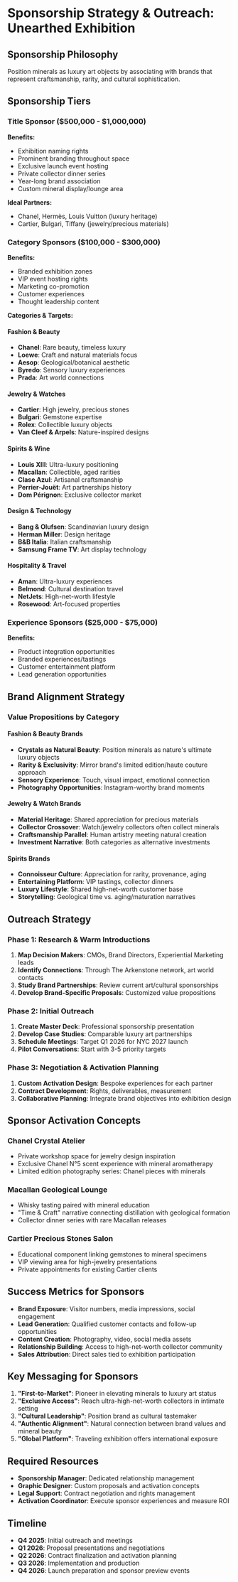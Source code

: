 # Sponsorship Strategy & Outreach: Unearthed Exhibition

## Sponsorship Philosophy
Position minerals as luxury art objects by associating with brands that represent craftsmanship, rarity, and cultural sophistication.

## Sponsorship Tiers

### Title Sponsor ($500,000 - $1,000,000)
**Benefits:**
- Exhibition naming rights
- Prominent branding throughout space
- Exclusive launch event hosting
- Private collector dinner series
- Year-long brand association
- Custom mineral display/lounge area

**Ideal Partners:**
- Chanel, Hermès, Louis Vuitton (luxury heritage)
- Cartier, Bulgari, Tiffany (jewelry/precious materials)

### Category Sponsors ($100,000 - $300,000)
**Benefits:**
- Branded exhibition zones
- VIP event hosting rights
- Marketing co-promotion
- Customer experiences
- Thought leadership content

**Categories & Targets:**

#### **Fashion & Beauty**
- **Chanel**: Rare beauty, timeless luxury
- **Loewe**: Craft and natural materials focus
- **Aesop**: Geological/botanical aesthetic
- **Byredo**: Sensory luxury experiences
- **Prada**: Art world connections

#### **Jewelry & Watches**
- **Cartier**: High jewelry, precious stones
- **Bulgari**: Gemstone expertise
- **Rolex**: Collectible luxury objects
- **Van Cleef & Arpels**: Nature-inspired designs

#### **Spirits & Wine**
- **Louis XIII**: Ultra-luxury positioning
- **Macallan**: Collectible, aged rarities
- **Clase Azul**: Artisanal craftsmanship
- **Perrier-Jouët**: Art partnerships history
- **Dom Pérignon**: Exclusive collector market

#### **Design & Technology**
- **Bang & Olufsen**: Scandinavian luxury design
- **Herman Miller**: Design heritage
- **B&B Italia**: Italian craftsmanship
- **Samsung Frame TV**: Art display technology

#### **Hospitality & Travel**
- **Aman**: Ultra-luxury experiences
- **Belmond**: Cultural destination travel
- **NetJets**: High-net-worth lifestyle
- **Rosewood**: Art-focused properties

### Experience Sponsors ($25,000 - $75,000)
**Benefits:**
- Product integration opportunities
- Branded experiences/tastings
- Customer entertainment platform
- Lead generation opportunities

## Brand Alignment Strategy

### Value Propositions by Category

#### **Fashion & Beauty Brands**
- **Crystals as Natural Beauty**: Position minerals as nature's ultimate luxury objects
- **Rarity & Exclusivity**: Mirror brand's limited edition/haute couture approach
- **Sensory Experience**: Touch, visual impact, emotional connection
- **Photography Opportunities**: Instagram-worthy brand moments

#### **Jewelry & Watch Brands**
- **Material Heritage**: Shared appreciation for precious materials
- **Collector Crossover**: Watch/jewelry collectors often collect minerals
- **Craftsmanship Parallel**: Human artistry meeting natural creation
- **Investment Narrative**: Both categories as alternative investments

#### **Spirits Brands**
- **Connoisseur Culture**: Appreciation for rarity, provenance, aging
- **Entertaining Platform**: VIP tastings, collector dinners
- **Luxury Lifestyle**: Shared high-net-worth customer base
- **Storytelling**: Geological time vs. aging/maturation narratives

## Outreach Strategy

### Phase 1: Research & Warm Introductions
1. **Map Decision Makers**: CMOs, Brand Directors, Experiential Marketing leads
2. **Identify Connections**: Through The Arkenstone network, art world contacts
3. **Study Brand Partnerships**: Review current art/cultural sponsorships
4. **Develop Brand-Specific Proposals**: Customized value propositions

### Phase 2: Initial Outreach
1. **Create Master Deck**: Professional sponsorship presentation
2. **Develop Case Studies**: Comparable luxury art partnerships
3. **Schedule Meetings**: Target Q1 2026 for NYC 2027 launch
4. **Pilot Conversations**: Start with 3-5 priority targets

### Phase 3: Negotiation & Activation Planning
1. **Custom Activation Design**: Bespoke experiences for each partner
2. **Contract Development**: Rights, deliverables, measurement
3. **Collaborative Planning**: Integrate brand objectives into exhibition design

## Sponsor Activation Concepts

### Chanel Crystal Atelier
- Private workshop space for jewelry design inspiration
- Exclusive Chanel N°5 scent experience with mineral aromatherapy
- Limited edition photography series: Chanel pieces with minerals

### Macallan Geological Lounge
- Whisky tasting paired with mineral education
- "Time & Craft" narrative connecting distillation with geological formation
- Collector dinner series with rare Macallan releases

### Cartier Precious Stones Salon
- Educational component linking gemstones to mineral specimens
- VIP viewing area for high-jewelry presentations
- Private appointments for existing Cartier clients

## Success Metrics for Sponsors
- **Brand Exposure**: Visitor numbers, media impressions, social engagement
- **Lead Generation**: Qualified customer contacts and follow-up opportunities
- **Content Creation**: Photography, video, social media assets
- **Relationship Building**: Access to high-net-worth collector community
- **Sales Attribution**: Direct sales tied to exhibition participation

## Key Messaging for Sponsors
1. **"First-to-Market"**: Pioneer in elevating minerals to luxury art status
2. **"Exclusive Access"**: Reach ultra-high-net-worth collectors in intimate setting
3. **"Cultural Leadership"**: Position brand as cultural tastemaker
4. **"Authentic Alignment"**: Natural connection between brand values and mineral beauty
5. **"Global Platform"**: Traveling exhibition offers international exposure

## Required Resources
- **Sponsorship Manager**: Dedicated relationship management
- **Graphic Designer**: Custom proposals and activation concepts
- **Legal Support**: Contract negotiation and rights management
- **Activation Coordinator**: Execute sponsor experiences and measure ROI

## Timeline
- **Q4 2025**: Initial outreach and meetings
- **Q1 2026**: Proposal presentations and negotiations
- **Q2 2026**: Contract finalization and activation planning
- **Q3 2026**: Implementation and production
- **Q4 2026**: Launch preparation and sponsor preview events